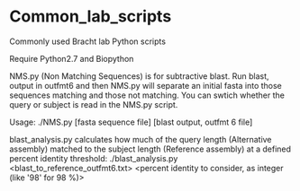 # Common_lab_scripts
Commonly used Bracht lab Python scripts

Require Python2.7 and Biopython

NMS.py (Non Matching Sequences) is for subtractive blast. Run blast, output in outfmt6 and then NMS.py will separate an initial fasta into those sequences matching and those not matching. You can swtich whether the query or subject is read in the NMS.py script. 

Usage: ./NMS.py [fasta sequence file] [blast output, outfmt 6 file]

blast_analysis.py calculates how much of the query length (Alternative assembly) matched to the subject length (Reference assembly) at a defined percent identity threshold:
./blast_analysis.py <query fasta> <blast_to_reference_outfmt6.txt> <percent identity to consider, as integer (like '98' for 98 %)>
  
